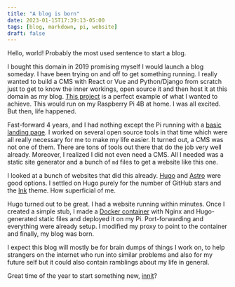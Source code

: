 ```yaml
---
title: "A blog is born"
date: 2023-01-15T17:39:13-05:00
tags: [blog, markdown, pi, website]
draft: false
---
```


Hello, world! Probably the most used sentence to start a blog.

I bought this domain in 2019 promising myself I would launch a blog
someday. I have been trying on and off to get something running. I really wanted
to build a CMS with React or Vue and Python/Django from scratch just to get to
know the inner workings, open source it and then host it at this domain as my blog.
[This project](https://github.com/rob32/dev-case) is a perfect example of what I wanted to achieve.
This would run on my Raspberry Pi 4B at home. I was all excited. But then, life happened.

Fast-forward 4 years, and I had nothing except the Pi running with a [basic landing page](https://github.com/viseshrp/portfolio). I worked on several open source tools in
that time which were all really necessary for me to make my life easier. It turned out, a CMS was not one
 of them. There are tons of tools out there that do the job very well already. Moreover, I realized
 I did not even need a CMS. All I needed was a static site generator and a bunch of `md` files to
 get a website like this one.

 I looked at a bunch of websites that did this already.
 [Hugo](https://gohugo.io/) and [Astro](https://astro.build/) were good options. I settled on Hugo purely for the number of GitHub stars and the [Ink](https://github.com/viseshrp/hugo-ink) theme. How superficial of me.

 Hugo turned out to be great. I had a website running within minutes. Once I created a simple stub, I made a [Docker container](https://github.com/viseshrp/website) with Nginx and Hugo-generated static files and deployed it on my Pi.
 Port-forwarding and everything were already setup. I modified my proxy to point to the container and finally, my blog was born.

 I expect this blog will mostly be for brain dumps of things I work on, to help strangers on the internet who run into similar problems and also for my future self but it could also contain ramblings about my life in general.

Great time of the year to start something new, [innit](https://github.com/viseshrp/website/commit/b58b191c4977ef847891279f3aaecb9c4a1ba43b)?

